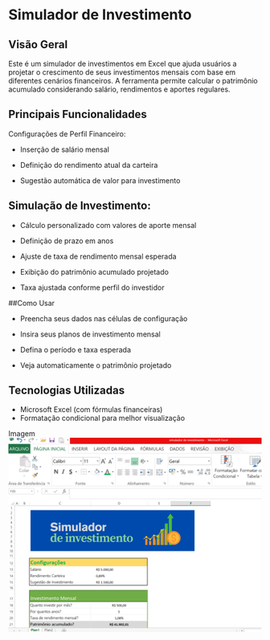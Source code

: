 # Simulador de Investimento 
## Visão Geral
Este é um simulador de investimentos em Excel que ajuda usuários a projetar o crescimento de seus investimentos mensais com base em diferentes cenários financeiros. A ferramenta permite calcular o patrimônio acumulado considerando salário, rendimentos e aportes regulares.

## Principais Funcionalidades
Configurações de Perfil Financeiro:

- Inserção de salário mensal

- Definição do rendimento atual da carteira

- Sugestão automática de valor para investimento

## Simulação de Investimento:

- Cálculo personalizado com valores de aporte mensal

- Definição de prazo em anos

- Ajuste de taxa de rendimento mensal esperada

- Exibição do patrimônio acumulado projetado

- Taxa ajustada conforme perfil do investidor

##Como Usar
- Preencha seus dados nas células de configuração

- Insira seus planos de investimento mensal

- Defina o período e taxa esperada

- Veja automaticamente o patrimônio projetado

## Tecnologias Utilizadas
- Microsoft Excel (com fórmulas financeiras)
- Formatação condicional para melhor visualização

Imagem
![Imagem Simulador](imagem_excel.png.png)


